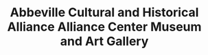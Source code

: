 ---
layout: repo
title: "Abbeville Cultural and Historical Alliance Alliance Center Museum and Art Gallery"
id: 24765
permalink: repos/24765/
---